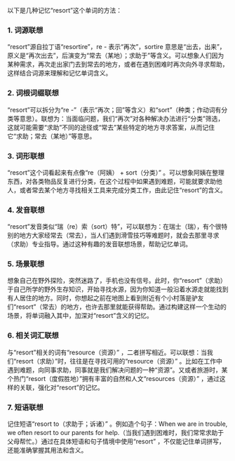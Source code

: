 以下是几种记忆“resort”这个单词的方法：

### 1. 词源联想
“resort”源自拉丁语“resortire”，re - 表示“再次”，sortire 意思是“出去，出来”，原义是“再次出去”，后演变为“常去（某地）；求助于”等含义。可以想象人们因为某种需求，再次走出家门去到常去的地方，或者在遇到困难时再次向外寻求帮助，这样结合词源来理解和记忆单词含义。

### 2. 词根词缀联想
“resort”可以拆分为“re -”（表示“再次；回”等含义）和“sort”（种类；作动词有分类等意思）。联想为：当面临问题，我们“再次”对各种解决办法进行“分类”筛选，这就可能需要“求助”不同的途径或“常去”某些特定的地方寻求答案，从而记住它“求助；常去（某地）”等意思。

### 3. 词形联想
“resort”这个词看起来有点像“re（阿姨） + sort（分类）” 。可以想象阿姨在整理东西，对各类物品反复进行分类，在这个过程中如果遇到难题，可能就要求助他人，或者常去某个地方寻找相关工具来完成分类工作，由此记住“resort”的含义。

### 4. 发音联想
“resort”发音类似“瑞（re）索（sort）特”，可以联想为：在瑞士（瑞），有个很特别的地方大家经常去（常去），当人们遇到滑雪技巧等难题时，就会去那里寻求（求助）专业指导。通过这种有趣的发音联想场景，帮助记忆单词。

### 5. 场景联想
想象自己在野外探险，突然迷路了，手机也没有信号。此时，你“resort”（求助）于自己所学的野外生存知识，开始寻找水源，因为你知道一般沿着水源走就能找到有人居住的地方。同时，你想起之前在地图上看到附近有个小村落是驴友们“resort”（常去）的地方，也许去那里就能获得帮助。通过构建这样一个生动的场景，将单词融入其中，加深对“resort”含义的记忆。

### 6. 相关词汇联想
与“resort”相关的词有“resource（资源）” ，二者拼写相近。可以联想：当我们“resort（求助）”时，往往是在寻找可用的“resource（资源）” 。比如在工作中遇到难题，向同事求助，同事就是我们解决问题的一种“资源”。又或者旅游时，某个热门“resort（度假胜地）”拥有丰富的自然和人文“resources（资源）” ，通过这样的关联，强化对“resort”的记忆。

### 7. 短语联想
记住短语“resort to（求助于；诉诸）” 。例如造个句子：When we are in trouble, we often resort to our parents for help.（当我们遇到困难时，我们常常求助于父母帮忙。）通过在具体短语和句子情境中使用“resort” ，不仅能记住单词拼写，还能准确掌握其用法和含义。 